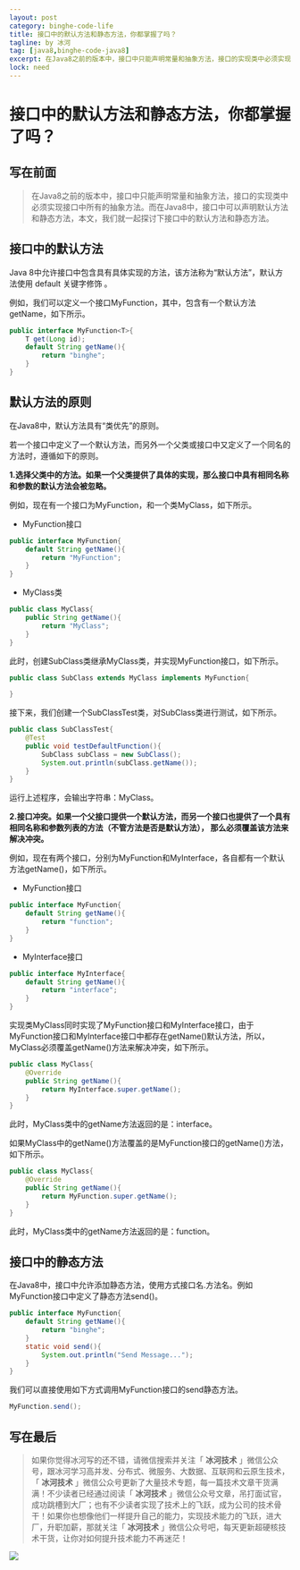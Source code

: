 ```yaml
---
layout: post
category: binghe-code-life
title: 接口中的默认方法和静态方法，你都掌握了吗？
tagline: by 冰河
tag: [java8,binghe-code-java8]
excerpt: 在Java8之前的版本中，接口中只能声明常量和抽象方法，接口的实现类中必须实现接口中所有的抽象方法。而在Java8中，接口中可以声明默认方法和静态方法，本文，我们就一起探讨下接口中的默认方法和静态方法。
lock: need
---
```



# 接口中的默认方法和静态方法，你都掌握了吗？

## 写在前面

> 在Java8之前的版本中，接口中只能声明常量和抽象方法，接口的实现类中必须实现接口中所有的抽象方法。而在Java8中，接口中可以声明默认方法和静态方法，本文，我们就一起探讨下接口中的默认方法和静态方法。

## 接口中的默认方法

Java 8中允许接口中包含具有具体实现的方法，该方法称为“默认方法”，默认方法使用 default 关键字修饰 。

例如，我们可以定义一个接口MyFunction，其中，包含有一个默认方法getName，如下所示。

```java
public interface MyFunction<T>{
    T get(Long id);
    default String getName(){
        return "binghe";
    }
}
```

## 默认方法的原则

在Java8中，默认方法具有“类优先”的原则。

若一个接口中定义了一个默认方法，而另外一个父类或接口中又定义了一个同名的方法时，遵循如下的原则。

**1.选择父类中的方法。如果一个父类提供了具体的实现，那么接口中具有相同名称和参数的默认方法会被忽略。**

例如，现在有一个接口为MyFunction，和一个类MyClass，如下所示。

* MyFunction接口

```java
public interface MyFunction{
    default String getName(){
        return "MyFunction";
    }
}
```

* MyClass类

```java
public class MyClass{
    public String getName(){
        return "MyClass";
    }
}
```

此时，创建SubClass类继承MyClass类，并实现MyFunction接口，如下所示。

```java
public class SubClass extends MyClass implements MyFunction{
    
}
```

接下来，我们创建一个SubClassTest类，对SubClass类进行测试，如下所示。

```java
public class SubClassTest{
    @Test
    public void testDefaultFunction(){
        SubClass subClass = new SubClass();
        System.out.println(subClass.getName());
    }
}
```

运行上述程序，会输出字符串：MyClass。

**2.接口冲突。如果一个父接口提供一个默认方法，而另一个接口也提供了一个具有相同名称和参数列表的方法（不管方法是否是默认方法）， 那么必须覆盖该方法来解决冲突。**

例如，现在有两个接口，分别为MyFunction和MyInterface，各自都有一个默认方法getName()，如下所示。

* MyFunction接口

```java
public interface MyFunction{
    default String getName(){
        return "function";
    }
}
```

* MyInterface接口

```java
public interface MyInterface{
    default String getName(){
        return "interface";
    }
}
```

实现类MyClass同时实现了MyFunction接口和MyInterface接口，由于MyFunction接口和MyInterface接口中都存在getName()默认方法，所以，MyClass必须覆盖getName()方法来解决冲突，如下所示。

```java
public class MyClass{
    @Override
    public String getName(){
        return MyInterface.super.getName();
    }
}
```

此时，MyClass类中的getName方法返回的是：interface。

如果MyClass中的getName()方法覆盖的是MyFunction接口的getName()方法，如下所示。

```java
public class MyClass{
    @Override
    public String getName(){
        return MyFunction.super.getName();
    }
}
```

此时，MyClass类中的getName方法返回的是：function。

## 接口中的静态方法

在Java8中，接口中允许添加静态方法，使用方式接口名.方法名。例如MyFunction接口中定义了静态方法send()。

```java
public interface MyFunction{
    default String getName(){
        return "binghe";
    }
    static void send(){
        System.out.println("Send Message...");
    }
}
```

我们可以直接使用如下方式调用MyFunction接口的send静态方法。

```java
MyFunction.send();
```

## 写在最后

> 如果你觉得冰河写的还不错，请微信搜索并关注「 **冰河技术** 」微信公众号，跟冰河学习高并发、分布式、微服务、大数据、互联网和云原生技术，「 **冰河技术** 」微信公众号更新了大量技术专题，每一篇技术文章干货满满！不少读者已经通过阅读「 **冰河技术** 」微信公众号文章，吊打面试官，成功跳槽到大厂；也有不少读者实现了技术上的飞跃，成为公司的技术骨干！如果你也想像他们一样提升自己的能力，实现技术能力的飞跃，进大厂，升职加薪，那就关注「 **冰河技术** 」微信公众号吧，每天更新超硬核技术干货，让你对如何提升技术能力不再迷茫！

![](https://img-blog.csdnimg.cn/20200906013715889.png)